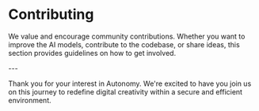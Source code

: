 # Contributing

We value and encourage community contributions. Whether you want to improve the AI models, contribute to the codebase, or share ideas, this section provides guidelines on how to get involved.



\---

Thank you for your interest in Autonomy. We're excited to have you join us on this journey to redefine digital creativity within a secure and efficient environment.

